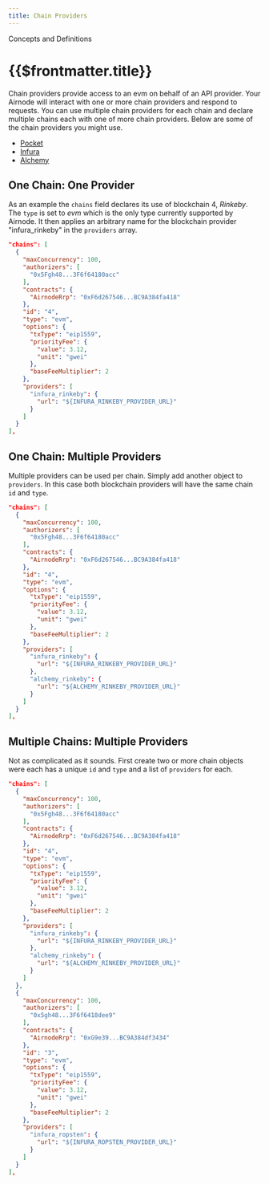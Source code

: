 ```yaml
---
title: Chain Providers
---
```


<TitleSpan>Concepts and Definitions</TitleSpan>

# {{$frontmatter.title}}

<VersionWarning/>

<TocHeader /> <TOC class="table-of-contents" :include-level="[2,3]" />

Chain providers provide access to an evm on behalf of an API provider. Your Airnode will interact with one or more chain providers and respond to requests. You can use multiple chain providers for each chain and declare multiple chains each with one of more chain providers. Below are some of the chain providers you might use.

- [Pocket](https://www.pokt.network/)
- [Infura](https://infura.io)
- [Alchemy](https://www.alchemy.com/)

## One Chain: One Provider

As an example the `chains` field declares its use of blockchain 4, _Rinkeby_. The `type` is set to _evm_ which is the only type currently supported by Airnode. It then applies an arbitrary name for the blockchain provider "infura_rinkeby" in the `providers` array.

```json
"chains": [
  {
    "maxConcurrency": 100,
    "authorizers": [
      "0x5Fgh48...3F6f64180acc"
    ],
    "contracts": {
      "AirnodeRrp": "0xF6d267546...BC9A384fa418"
    },
    "id": "4",
    "type": "evm",
    "options": {
      "txType": "eip1559",
      "priorityFee": {
        "value": 3.12,
        "unit": "gwei"
      },
      "baseFeeMultiplier": 2
    },
    "providers": [
      "infura_rinkeby": {
        "url": "${INFURA_RINKEBY_PROVIDER_URL}"
      }
    ]
  }
],
```

## One Chain: Multiple Providers

Multiple providers can be used per chain. Simply add another object to `providers`. In this case both blockchain providers will have the same chain `id` and `type`.

```json
"chains": [
  {
    "maxConcurrency": 100,
    "authorizers": [
      "0x5Fgh48...3F6f64180acc"
    ],
    "contracts": {
      "AirnodeRrp": "0xF6d267546...BC9A384fa418"
    },
    "id": "4",
    "type": "evm",
    "options": {
      "txType": "eip1559",
      "priorityFee": {
        "value": 3.12,
        "unit": "gwei"
      },
      "baseFeeMultiplier": 2
    },
    "providers": [
      "infura_rinkeby": {
        "url": "${INFURA_RINKEBY_PROVIDER_URL}"
      },
      "alchemy_rinkeby": {
        "url": "${ALCHEMY_RINKEBY_PROVIDER_URL}"
      }
    ]
  }
],
```

## Multiple Chains: Multiple Providers

Not as complicated as it sounds. First create two or more chain objects were each has a unique `id` and `type` and a list of `providers` for each.

```json
"chains": [
  {
    "maxConcurrency": 100,
    "authorizers": [
      "0x5Fgh48...3F6f64180acc"
    ],
    "contracts": {
      "AirnodeRrp": "0xF6d267546...BC9A384fa418"
    },
    "id": "4",
    "type": "evm",
    "options": {
      "txType": "eip1559",
      "priorityFee": {
        "value": 3.12,
        "unit": "gwei"
      },
      "baseFeeMultiplier": 2
    },
    "providers": [
      "infura_rinkeby": {
        "url": "${INFURA_RINKEBY_PROVIDER_URL}"
      },
      "alchemy_rinkeby": {
        "url": "${ALCHEMY_RINKEBY_PROVIDER_URL}"
      }
    ]
  },
  {
    "maxConcurrency": 100,
    "authorizers": [
      "0x5gh48...3F6f6418dee9"
    ],
    "contracts": {
      "AirnodeRrp": "0xG9e39...BC9A384df3434"
    },
    "id": "3",
    "type": "evm",
    "options": {
      "txType": "eip1559",
      "priorityFee": {
        "value": 3.12,
        "unit": "gwei"
      },
      "baseFeeMultiplier": 2
    },
    "providers": [
      "infura_ropsten": {
        "url": "${INFURA_ROPSTEN_PROVIDER_URL}"
      }
    ]
  }
],
```
